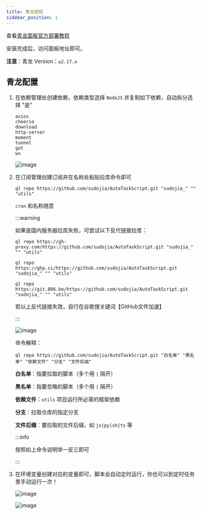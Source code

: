 ```yaml
---
title: 青龙面板
sidebar_position: 1
---
```


查看[青龙面板官方部署教程](https://github.com/whyour/qinglong?tab=readme-ov-file#%E9%83%A8%E7%BD%B2)

安装完成后，访问面板地址即可。

**注意**：青龙 Version：`≥2.17.x`

## 青龙配置

1. 在依赖管理处创建依赖，依赖类型选择 `NodeJS` 并复制如下依赖，自动拆分选择 "是"

   ```shell
   axios
   cheerio
   download
   http-server
   moment
   tunnel
   got
   ws
   ```
   
   ![image](https://pic.rmb.bdstatic.com/bjh/240723/4139e8f0db8ec49c95d8aa56f0cdc6e78406.png)

2. 在订阅管理创建订阅并在名称处粘贴拉库命令即可

   ```shell
   ql repo https://github.com/sudojia/AutoTaskScript.git "sudojia_" "" "utils"
   ```

   `cron` 和名称随意

   :::warning

   如果是国内服务器拉库失败，可尝试以下反代链接拉库：

   `ql repo https://gh-proxy.com/https://github.com/sudojia/AutoTaskScript.git "sudojia_" "" "utils"`

   `ql repo https://ghp.ci/https://github.com/sudojia/AutoTaskScript.git "sudojia_" "" "utils"`

   `ql repo https://git.886.be/https://github.com/sudojia/AutoTaskScript.git "sudojia_" "" "utils"`

   若以上反代链接失效，自行在谷歌搜关键词【GitHub文件加速】

   :::

   ![image](https://pic.rmb.bdstatic.com/bjh/240723/13f815269652d6f3f896280ae651b1211516.png)

   命令解释：

   ```shell
   ql repo https://github.com/sudojia/AutoTaskScript.git "白名单" "黑名单" "依赖文件" "分支" "文件后缀"
   ```

   **白名单**：指要拉取的脚本（多个用 `|` 隔开）

   **黑名单**：指要忽略的脚本（多个用 `|` 隔开）

   **依赖文件**：`utils` 项目运行所必需的框架依赖

   **分支**：拉取仓库的指定分支

   **文件后缀**：要拉取的文件后缀，如 `js|py|sh|ts` 等

   :::info

   按照如上命令说明举一反三即可

   :::

3. 在环境变量创建对应的变量即可，脚本会自动定时运行，你也可以到定时任务里手动运行一次！

   ![image](https://pic.rmb.bdstatic.com/bjh/240723/93139f27658991b5b6b57cfa65f6e6552070.png)

   ![image](https://pic.rmb.bdstatic.com/bjh/240723/ed29d89af957f7818be7fd083f4ea10a1117.png)

